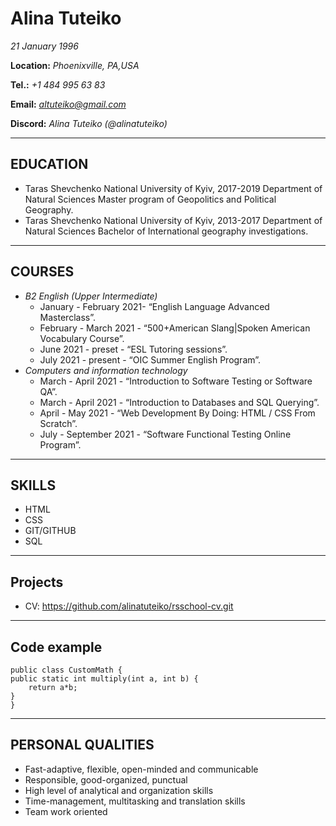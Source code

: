 # Alina Tuteiko
*21 January 1996*

**Location:** *Phoenixville, PA,USA*

**Tel.:** *+1 484 995 63 83*

**Email:** *altuteiko@gmail.com*

**Discord:** *Alina Tuteiko (@alinatuteiko)*
***
## EDUCATION
 - Taras Shevchenko National University of Kyiv, 2017-2019 Department of Natural Sciences
Master program of Geopolitics and Political Geography.
 - Taras Shevchenko National University of Kyiv, 2013-2017 Department of Natural Sciences
Bachelor of International geography investigations.
***
## COURSES
- *B2 English (Upper Intermediate)*
  - January - February 2021- “English Language Advanced Masterclass”.
  - February - March 2021 - “500+American Slang|Spoken American Vocabulary Course”.
  - June 2021 - preset - “ESL Tutoring sessions”.
  - July 2021 -  present - “OIC Summer English Program”.
- *Computers and information technology*
  - March - April 2021 - “Introduction to Software Testing or Software QA”.
  - March - April 2021 - “Introduction to Databases and SQL Querying”.
  - April - May 2021 - “Web Development By Doing: HTML / CSS From Scratch”.
  - July - September 2021  - “Software Functional Testing Online  Program”.
***
## SKILLS
 - HTML
 - CSS
 - GIT/GITHUB
 - SQL
***
## Projects
 - CV: https://github.com/alinatuteiko/rsschool-cv.git
***
## Code example
    public class CustomMath {
    public static int multiply(int a, int b) {
        return a*b;
    }
    }
***
## PERSONAL QUALITIES
 - Fast-adaptive, flexible, open-minded and communicable
 - Responsible, good-organized, punctual
 - High level of analytical and organization skills
 - Time-management, multitasking and translation skills
 - Team work oriented

